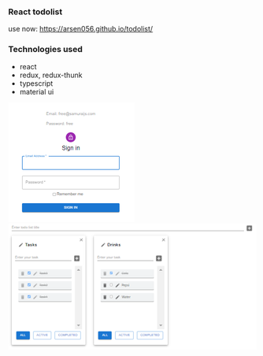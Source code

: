 ### React todolist
use now: https://arsen056.github.io/todolist/

### Technologies used

- react
- redux, redux-thunk
- typescript
- material ui

![img_1.png](public/img_1.png) ![img_2.png](public/img_2.png)
